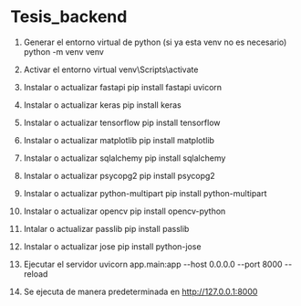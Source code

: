 # Tesis_backend

1. Generar el entorno virtual de python (si ya esta venv no es necesario)
python -m venv venv

2. Activar el entorno virtual
venv\Scripts\activate

3. Instalar o actualizar fastapi
pip install fastapi uvicorn

4. Instalar o actualizar keras 
pip install keras

5. Instalar o actualizar tensorflow
pip install tensorflow

6. Instalar o actualizar matplotlib
pip install matplotlib

7. Instalar o actualizar sqlalchemy
pip install sqlalchemy

8. Instalar o actualizar psycopg2
pip install psycopg2

9. Instalar o actualizar python-multipart
pip install python-multipart

10. Instalar o actualizar opencv
pip install opencv-python

11. Intalar o actualizar passlib
pip install passlib

12. Instalar o actualizar jose
pip install python-jose

13. Ejecutar el servidor
uvicorn app.main:app --host 0.0.0.0 --port 8000 --reload

15. Se ejecuta de manera predeterminada en http://127.0.0.1:8000
